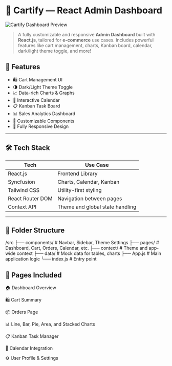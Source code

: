 # 🛒 Cartify — React Admin Dashboard

![Cartify Dashboard Preview](https://i.ibb.co/W6g39w3/image.png)

> A fully customizable and responsive **Admin Dashboard** built with **React.js**, tailored for **e-commerce** use cases. Includes powerful features like cart management, charts, Kanban board, calendar, dark/light theme toggle, and more!

## 🧰 Features

- 🛍️ Cart Management UI
- 🌗 Dark/Light Theme Toggle
- 📈 Data-rich Charts & Graphs
- 📅 Interactive Calendar
- 📋 Kanban Task Board
- 📊 Sales Analytics Dashboard
- 🔧 Customizable Components
- 📱 Fully Responsive Design

---

## 🛠 Tech Stack

| Tech             | Use Case                         |
|------------------|----------------------------------|
| React.js         | Frontend Library                 |
| Syncfusion       | Charts, Calendar, Kanban         |
| Tailwind CSS     | Utility-first styling            |
| React Router DOM | Navigation between pages         |
| Context API      | Theme and global state handling  |

---

## 📁 Folder Structure
/src
├── components/ # Navbar, Sidebar, Theme Settings
├── pages/ # Dashboard, Cart, Orders, Calendar, etc.
├── context/ # Theme and app-wide context
├── data/ # Mock data for tables, charts
├── App.js # Main application logic
└── index.js # Entry point

## 🧾 Pages Included
🏠 Dashboard Overview

🛍️ Cart Summary

📦 Orders Page

📊 Line, Bar, Pie, Area, and Stacked Charts

📋 Kanban Task Manager

📅 Calendar Integration

⚙️ User Profile & Settings
